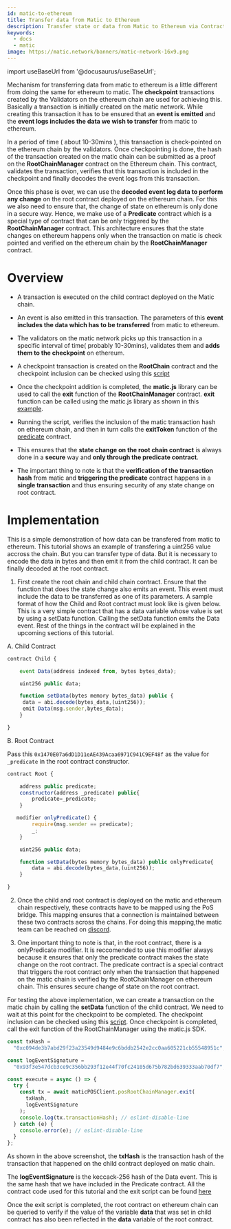 ```yaml
---
id: matic-to-ethereum
title: Transfer data from Matic to Ethereum
description: Transfer state or data from Matic to Ethereum via Contracts
keywords:
  - docs
  - matic
image: https://matic.network/banners/matic-network-16x9.png
---
```


import useBaseUrl from '@docusaurus/useBaseUrl';

Mechanism for transferring data from matic to ethereum is a little different from doing the same for ethereum to matic. The **checkpoint** transactions created by the Validators on the ethereum chain are used for achieving this. Basically a transaction is initially created on the matic network. While creating this transaction it has to be ensured that an **event is emitted** and the **event logs includes the data we wish to transfer** from matic to ethereum.

In a period of time ( about 10-30mins ), this transaction is check-pointed on the ethereum chain by the validators. Once checkpointing is done, the hash of the transaction created on the matic chain can be submitted as a proof on the **RootChainManager** contract on the Ethereum chain. This contract, validates the transaction, verifies that this transaction is included in the checkpoint and finally decodes the event logs from this transaction.

Once this phase is over, we can use the **decoded event log data to perform any change** on the root contract deployed on the ethereum chain. For this we also need to ensure that, the change of state on ethereum is only done in a secure way. Hence, we make use of a **Predicate** contract which is a special type of contract that can be only triggered by the **RootChainManager** contract. This architecture ensures that the state changes on ethereum happens only when the transaction on matic is check pointed and verified on the ethereum chain by the **RootChainManager** contract.

# Overview

- A transaction is executed on the child contract deployed on the Matic chain.
- An event is also emitted in this transaction. The parameters of this **event includes the data which has to be transferred** from matic to ethereum.
- The validators on the matic network picks up this transaction in a specific interval of time( probably 10-30mins), validates them and **adds them to the checkpoint** on ethereum.
- A checkpoint transaction is created on the **RootChain** contract and the checkpoint inclusion can be checked using this [script](https://github.com/rahuldamodar94/matic-learn-pos/blob/transfer-matic-ethereum/script/check-checkpoint.js)
- Once the checkpoint addition is completed, the **matic.js** library can be used to call the **exit** function of the **RootChainManager** contract. **exit** function can be called using the matic.js library as shown in this [example](https://github.com/rahuldamodar94/matic-learn-pos/blob/transfer-matic-ethereum/script/exit.js).

- Running the script, verifies the inclusion of the matic transaction hash on ethereum chain, and then in turn calls the **exitToken** function of the [predicate](https://github.com/rahuldamodar94/matic-learn-pos/blob/transfer-matic-ethereum/contracts/CustomPredicate.sol) contract.
- This ensures that the **state change on the root chain contract** is always done in a **secure** way and **only through the predicate contract**.
- The important thing to note is that the **verification of the transaction hash** from matic and **triggering the predicate** contract happens in a **single transaction** and thus ensuring security of any state change on root contract.

# Implementation

This is a simple demonstration of how data can be transfered from matic to ethereum. This tutorial shows an example of transfering a uint256 value accross the chain. But you can transfer type of data. But it is necessary to encode the data in bytes and then emit it from the child contract. It can be finally decoded at the root contract.

1.  First create the root chain and child chain contract. Ensure that the function that does the state change also emits an event. This event must include the data to be transferred as one of its parameters. A sample format of how the Child and Root contract must look like is given below. This is a very simple contract that has a data variable whose value is set by using a setData function. Calling the setData function emits the Data event. Rest of the things in the contract will be explained in the upcoming sections of this tutorial.

A. Child Contract

```javascript
contract Child {

    event Data(address indexed from, bytes bytes_data);

    uint256 public data;

    function setData(bytes memory bytes_data) public {
     data = abi.decode(bytes_data,(uint256));
     emit Data(msg.sender,bytes_data);
    }

}
```

B. Root Contract

Pass this `0x1470E07a6dD1D11eAE439Acaa6971C941C9EF48f` as the value for `_predicate` in the root contract constructor.

```javascript
contract Root {

    address public predicate;
    constructor(address _predicate) public{
        predicate=_predicate;
    }

   modifier onlyPredicate() {
        require(msg.sender == predicate);
        _;
    }

    uint256 public data;

    function setData(bytes memory bytes_data) public onlyPredicate{
        data = abi.decode(bytes_data,(uint256));
    }

}
```

2.  Once the child and root contract is deployed on the matic and ethereum chain respectively, these contracts have to be mapped using the PoS bridge. This mapping ensures that a connection is maintained between these two contracts across the chains. For doing this mapping,the matic team can be reached on [discord](https://discord.gg/ThJq53).

3.  One important thing to note is that, in the root contract, there is a onlyPredicate modifier. It is reccomended to use this modifier always because it ensures that only the predicate contract makes the state change on the root contract. The predicate contract is a special contract that triggers the root contract only when the transaction that happened on the matic chain is verified by the RootChainManager on ethereum chain. This ensures secure change of state on the root contract.

For testing the above implementation, we can create a transaction on the matic chain by calling the **setData** function of the child contract. We need to wait at this point for the checkpoint to be completed. The checkpoint inclusion can be checked using this [script](https://github.com/rahuldamodar94/matic-learn-pos/blob/transfer-matic-ethereum/script/check-checkpoint.js). Once checkpoint is completed, call the exit function of the RootChainManager using the matic.js SDK.

```jsx
const txHash =
  "0xc094de3b7abd29f23a23549d9484e9c6bddb2542e2cc0aa605221cb55548951c";

const logEventSignature =
  "0x93f3e547dcb3ce9c356bb293f12e44f70fc24105d675b782bd639333aab70df7";

const execute = async () => {
  try {
    const tx = await maticPOSClient.posRootChainManager.exit(
      txHash,
      logEventSignature
    );
    console.log(tx.transactionHash); // eslint-disable-line
  } catch (e) {
    console.error(e); // eslint-disable-line
  }
};
```

As shown in the above screenshot, the **txHash** is the transaction hash of the transaction that happened on the child contract deployed on matic chain.

The **logEventSignature** is the keccack-256 hash of the Data event. This is the same hash that we have included in the Predicate contract. All the contract code used for this tutorial and the exit script can be found [here](https://github.com/rahuldamodar94/matic-learn-pos/tree/transfer-matic-ethereum)

Once the exit script is completed, the root contract on ethereum chain can be queried to verify if the value of the variable **data** that was set in child contract has also been reflected in the **data** variable of the root contract.
